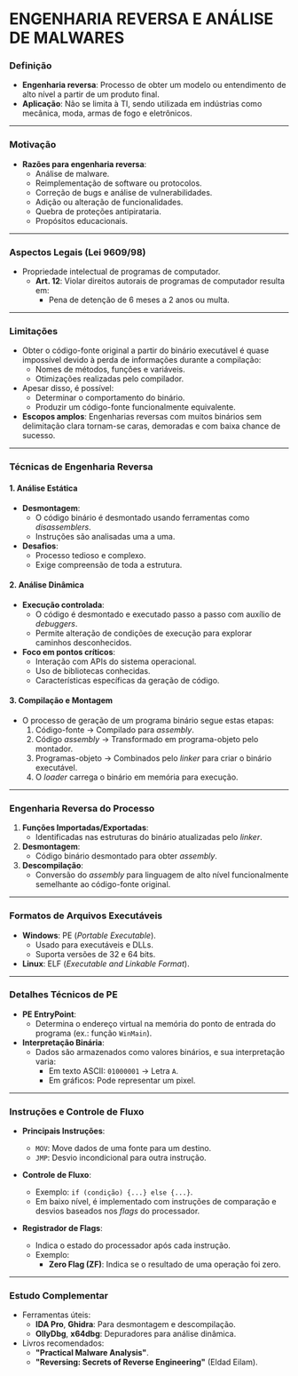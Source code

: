 # ENGENHARIA REVERSA E ANÁLISE DE MALWARES

### Definição
- **Engenharia reversa**: Processo de obter um modelo ou entendimento de alto nível a partir de um produto final.
- **Aplicação**: Não se limita à TI, sendo utilizada em indústrias como mecânica, moda, armas de fogo e eletrônicos.

---

### Motivação
- **Razões para engenharia reversa**:
  - Análise de malware.
  - Reimplementação de software ou protocolos.
  - Correção de bugs e análise de vulnerabilidades.
  - Adição ou alteração de funcionalidades.
  - Quebra de proteções antipirataria.
  - Propósitos educacionais.

---

### Aspectos Legais (Lei 9609/98)
- Propriedade intelectual de programas de computador.
  - **Art. 12**: Violar direitos autorais de programas de computador resulta em:
    - Pena de detenção de 6 meses a 2 anos ou multa.

---

### Limitações
- Obter o código-fonte original a partir do binário executável é quase impossível devido à perda de informações durante a compilação:
  - Nomes de métodos, funções e variáveis.
  - Otimizações realizadas pelo compilador.
- Apesar disso, é possível:
  - Determinar o comportamento do binário.
  - Produzir um código-fonte funcionalmente equivalente.
- **Escopos amplos**: Engenharias reversas com muitos binários sem delimitação clara tornam-se caras, demoradas e com baixa chance de sucesso.

---

### Técnicas de Engenharia Reversa

#### 1. **Análise Estática**
- **Desmontagem**:
  - O código binário é desmontado usando ferramentas como *disassemblers*.
  - Instruções são analisadas uma a uma.
- **Desafios**:
  - Processo tedioso e complexo.
  - Exige compreensão de toda a estrutura.

#### 2. **Análise Dinâmica**
- **Execução controlada**:
  - O código é desmontado e executado passo a passo com auxílio de *debuggers*.
  - Permite alteração de condições de execução para explorar caminhos desconhecidos.
- **Foco em pontos críticos**:
  - Interação com APIs do sistema operacional.
  - Uso de bibliotecas conhecidas.
  - Características específicas da geração de código.

#### 3. **Compilação e Montagem**
- O processo de geração de um programa binário segue estas etapas:
  1. Código-fonte → Compilado para *assembly*.
  2. Código *assembly* → Transformado em programa-objeto pelo montador.
  3. Programas-objeto → Combinados pelo *linker* para criar o binário executável.
  4. O *loader* carrega o binário em memória para execução.

---

### Engenharia Reversa do Processo
1. **Funções Importadas/Exportadas**:
   - Identificadas nas estruturas do binário atualizadas pelo *linker*.
2. **Desmontagem**:
   - Código binário desmontado para obter *assembly*.
3. **Descompilação**:
   - Conversão do *assembly* para linguagem de alto nível funcionalmente semelhante ao código-fonte original.

---

### Formatos de Arquivos Executáveis
- **Windows**: PE (*Portable Executable*).
  - Usado para executáveis e DLLs.
  - Suporta versões de 32 e 64 bits.
- **Linux**: ELF (*Executable and Linkable Format*).

---

### Detalhes Técnicos de PE
- **PE EntryPoint**:
  - Determina o endereço virtual na memória do ponto de entrada do programa (ex.: função `WinMain`).
- **Interpretação Binária**:
  - Dados são armazenados como valores binários, e sua interpretação varia:
    - Em texto ASCII: `01000001` → Letra `A`.
    - Em gráficos: Pode representar um pixel.

---

### Instruções e Controle de Fluxo
- **Principais Instruções**:
  - `MOV`: Move dados de uma fonte para um destino.
  - `JMP`: Desvio incondicional para outra instrução.

- **Controle de Fluxo**:
  - Exemplo: `if (condição) {...} else {...}`.
  - Em baixo nível, é implementado com instruções de comparação e desvios baseados nos *flags* do processador.

- **Registrador de Flags**:
  - Indica o estado do processador após cada instrução.
  - Exemplo:
    - **Zero Flag (ZF)**: Indica se o resultado de uma operação foi zero.

---

### Estudo Complementar
- Ferramentas úteis:
  - **IDA Pro**, **Ghidra**: Para desmontagem e descompilação.
  - **OllyDbg**, **x64dbg**: Depuradores para análise dinâmica.
- Livros recomendados:
  - **"Practical Malware Analysis"**.
  - **"Reversing: Secrets of Reverse Engineering"** (Eldad Eilam).